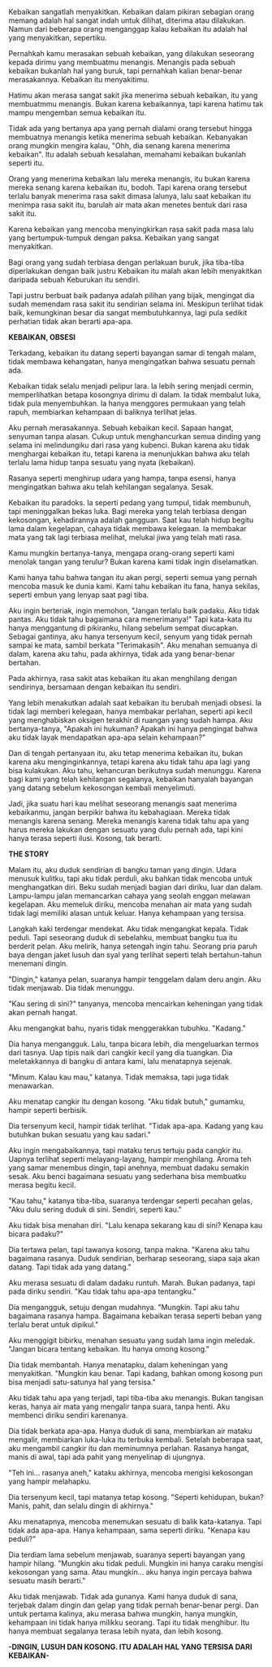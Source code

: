 Kebaikan sangatlah menyakitkan. Kebaikan dalam pikiran sebagian orang memang adalah hal sangat indah untuk dilihat, diterima atau dilakukan. Namun dari beberapa orang menganggap kalau kebaikan itu adalah hal yang menyakitkan, sepertiku.

Pernahkah kamu merasakan sebuah kebaikan, yang dilakukan seseorang kepada dirimu yang membuatmu menangis. Menangis pada sebuah kebaikan bukanlah hal yang buruk, tapi pernahkah kalian benar-benar merasakannya. Kebaikan itu menyakitimu.

Hatimu akan merasa sangat sakit jika menerima sebuah kebaikan, itu  yang membuatmmu menangis. Bukan karena kebaikannya, tapi karena hatimu tak mampu mengemban semua kebaikan itu.

Tidak ada yang bertanya apa yang pernah dialami orang tersebut hingga membuatnya menangis ketika menerima sebuah kebaikan. Kebanyakan orang mungkin mengira kalau, "Ohh, dia senang karena menerima kebaikan". Itu adalah sebuah kesalahan, memahami kebaikan bukanlah seperti itu.

Orang yang menerima kebaikan lalu mereka menangis, itu bukan karena mereka senang karena kebaikan itu, bodoh. Tapi karena orang tersebut terlalu banyak menerima rasa sakit dimasa lalunya, lalu saat kebaikan itu menimpa rasa sakit itu, barulah air mata akan menetes bentuk dari rasa sakit itu.

Karena kebaikan yang mencoba menyingkirkan rasa sakit pada masa lalu yang bertumpuk-tumpuk dengan paksa. Kebaikan yang sangat menyakitkan.

Bagi orang yang sudah terbiasa dengan perlakuan buruk, jika tiba-tiba diperlakukan dengan baik justru Kebaikan itu malah akan lebih menyakitkan daripada sebuah Keburukan itu sendiri. 

Tapi justru berbuat baik padanya adalah pilihan yang bijak, mengingat dia sudah memendam rasa sakit itu sendirian selama ini. Meskipun terlihat tidak baik, kemungkinan besar dia sangat membutuhkannya, lagi pula sedikit perhatian tidak akan berarti apa-apa.

**KEBAIKAN, OBSESI**

Terkadang, kebaikan itu datang seperti bayangan samar di tengah malam, tidak membawa kehangatan, hanya mengingatkan bahwa sesuatu pernah ada.

Kebaikan tidak selalu menjadi pelipur lara. Ia lebih sering menjadi cermin, memperlihatkan betapa kosongnya dirimu di dalam. Ia tidak membalut luka, tidak pula menyembuhkan. Ia hanya menggores permukaan yang telah rapuh, membiarkan kehampaan di baliknya terlihat jelas.

Aku pernah merasakannya. Sebuah kebaikan kecil. Sapaan hangat, senyuman tanpa alasan. Cukup untuk menghancurkan semua dinding yang selama ini melindungiku dari rasa yang kubenci. Bukan karena aku tidak menghargai kebaikan itu, tetapi karena ia menunjukkan bahwa aku telah terlalu lama hidup tanpa sesuatu yang nyata (kebaikan).

Rasanya seperti menghirup udara yang hampa, tanpa esensi, hanya mengingatkan bahwa aku telah kehilangan segalanya. Sesak.

Kebaikan itu paradoks. Ia seperti pedang yang tumpul, tidak membunuh, tapi meninggalkan bekas luka. Bagi mereka yang telah terbiasa dengan kekosongan, kehadirannya adalah gangguan. Saat kau telah hidup begitu lama dalam kegelapan, cahaya tidak membawa kelegaan. Ia membakar mata yang tak lagi terbiasa melihat, melukai jiwa yang telah mati rasa.

Kamu mungkin bertanya-tanya, mengapa orang-orang seperti kami menolak tangan yang terulur? Bukan karena kami tidak ingin diselamatkan.

Kami hanya tahu bahwa tangan itu akan pergi, seperti semua yang pernah mencoba masuk ke dunia kami. Kami tahu kebaikan itu fana, hanya sekilas, seperti embun yang lenyap saat pagi tiba.

Aku ingin berteriak, ingin memohon, "Jangan terlalu baik padaku. Aku tidak pantas. Aku tidak tahu bagaimana cara menerimanya!" Tapi kata-kata itu hanya menggantung di pikiranku, hilang sebelum sempat diucapkan. Sebagai gantinya, aku hanya tersenyum kecil, senyum yang tidak pernah sampai ke mata, sambil berkata "Terimakasih". Aku menahan semuanya di dalam, karena aku tahu, pada akhirnya, tidak ada yang benar-benar bertahan.

Pada akhirnya, rasa sakit atas kebaikan itu akan menghilang dengan sendirinya, bersamaan dengan kebaikan itu sendiri.

Yang lebih menakutkan adalah saat kebaikan itu berubah menjadi obsesi. Ia tidak lagi memberi kelegaan, hanya membakar perlahan, seperti api kecil yang menghabiskan oksigen terakhir di ruangan yang sudah hampa. Aku bertanya-tanya, "Apakah ini hukuman? Apakah ini hanya pengingat bahwa aku tidak layak mendapatkan apa-apa selain kehampaan?"

Dan di tengah pertanyaan itu, aku tetap menerima kebaikan itu, bukan karena aku menginginkannya, tetapi karena aku tidak tahu apa lagi yang bisa kulakukan. Aku tahu, kehancuran berikutnya sudah menunggu. Karena bagi kami yang telah kehilangan segalanya, kebaikan hanyalah bayangan yang datang sebelum kekosongan kembali menyelimuti.

Jadi, jika suatu hari kau melihat seseorang menangis saat menerima kebaikanmu, jangan berpikir bahwa itu kebahagiaan. Mereka tidak menangis karena senang. Mereka menangis karena tidak tahu apa yang harus mereka lakukan dengan sesuatu yang dulu pernah ada, tapi kini hanya terasa seperti ilusi. Kosong, tak berarti.

**THE STORY**

Malam itu, aku duduk sendirian di bangku taman yang dingin. Udara menusuk kulitku, tapi aku tidak perduli, aku bahkan tidak mencoba untuk menghangatkan diri. Beku sudah menjadi bagian dari diriku, luar dan dalam. Lampu-lampu jalan memancarkan cahaya yang seolah enggan melawan kegelapan. Aku memeluk diriku, mencoba menahan air mata yang sudah tidak lagi memiliki alasan untuk keluar. Hanya kehampaan yang tersisa.

Langkah kaki terdengar mendekat. Aku tidak mengangkat kepala. Tidak peduli. Tapi seseorang duduk di sebelahku, membuat bangku tua itu berderit pelan. Aku melirik, hanya setengah ingin tahu. Seorang pria paruh baya dengan jaket lusuh dan syal yang terlihat seperti telah bertahun-tahun menemani dingin. 

"Dingin," katanya pelan, suaranya hampir tenggelam dalam deru angin. Aku tidak menjawab. Dia tidak menunggu. 

"Kau sering di sini?" tanyanya, mencoba mencairkan keheningan yang tidak akan pernah hangat.

Aku mengangkat bahu, nyaris tidak menggerakkan tubuhku. "Kadang."

Dia hanya mengangguk. Lalu, tanpa bicara lebih, dia mengeluarkan termos dari tasnya. Uap tipis naik dari cangkir kecil yang dia tuangkan. Dia meletakkannya di bangku di antara kami, lalu menatapnya sejenak. 

"Minum. Kalau kau mau," katanya. Tidak memaksa, tapi juga tidak menawarkan. 

Aku menatap cangkir itu dengan kosong. "Aku tidak butuh," gumamku, hampir seperti berbisik.

Dia tersenyum kecil, hampir tidak terlihat. "Tidak apa-apa. Kadang yang kau butuhkan bukan sesuatu yang kau sadari." 

Aku ingin mengabaikannya, tapi mataku terus tertuju pada cangkir itu. Uapnya terlihat seperti melayang-layang, hampir menghilang. Aroma teh yang samar menembus dingin, tapi anehnya, membuat dadaku semakin sesak. Aku benci bagaimana sesuatu yang sederhana bisa membuatku merasa begitu kecil.

"Kau tahu," katanya tiba-tiba, suaranya terdengar seperti pecahan gelas, "Aku dulu sering duduk di sini. Sendiri, seperti kau."

Aku tidak bisa menahan diri. "Lalu kenapa sekarang kau di sini? Kenapa kau bicara padaku?" 

Dia tertawa pelan, tapi tawanya kosong, tanpa makna. "Karena aku tahu bagaimana rasanya. Duduk sendirian, berharap seseorang, siapa saja akan datang. Tapi tidak ada yang datang."

Aku merasa sesuatu di dalam dadaku runtuh. Marah. Bukan padanya, tapi pada diriku sendiri. "Kau tidak tahu apa-apa tentangku."

Dia mengangguk, setuju dengan mudahnya. "Mungkin. Tapi aku tahu bagaimana rasanya hampa. Bagaimana kebaikan terasa seperti beban yang terlalu berat untuk dipikul."

Aku menggigit bibirku, menahan sesuatu yang sudah lama ingin meledak. "Jangan bicara tentang kebaikan. Itu hanya omong kosong."

Dia tidak membantah. Hanya menatapku, dalam keheningan yang menyakitkan. "Mungkin kau benar. Tapi kadang, bahkan omong kosong pun bisa menjadi satu-satunya hal yang tersisa."

Aku tidak tahu apa yang terjadi, tapi tiba-tiba aku menangis. Bukan tangisan keras, hanya air mata yang mengalir tanpa suara, tanpa henti. Aku membenci diriku sendiri karenanya. 

Dia tidak berkata apa-apa. Hanya duduk di sana, membiarkan air mataku mengalir, membiarkan luka-luka itu terbuka kembali. Setelah beberapa saat, aku mengambil cangkir itu dan meminumnya perlahan. Rasanya hangat, manis di awal, tapi ada pahit yang menyelinap di ujungnya.

"Teh ini... rasanya aneh," kataku akhirnya, mencoba mengisi kekosongan yang hampir melahapku.

Dia tersenyum kecil, tapi matanya tetap kosong. "Seperti kehidupan, bukan? Manis, pahit, dan selalu dingin di akhirnya."

Aku menatapnya, mencoba menemukan sesuatu di balik kata-katanya. Tapi tidak ada apa-apa. Hanya kehampaan, sama seperti diriku. "Kenapa kau peduli?"

Dia terdiam lama sebelum menjawab, suaranya seperti bayangan yang hampir hilang. "Mungkin aku tidak peduli. Mungkin ini hanya caraku mengisi kekosongan yang sama. Atau mungkin... aku hanya ingin percaya bahwa sesuatu masih berarti."

Aku tidak menjawab. Tidak ada gunanya. Kami hanya duduk di sana, terjebak dalam dingin dan gelap yang tidak pernah benar-benar pergi. Dan untuk pertama kalinya, aku merasa bahwa mungkin, hanya mungkin, kehampaan ini tidak hanya milikku seorang. Tapi itu tidak menghibur. Itu hanya membuat segalanya terasa lebih nyata, dan lebih kosong.

**-DINGIN, LUSUH DAN KOSONG. ITU ADALAH HAL YANG TERSISA DARI KEBAIKAN-**